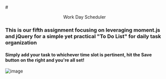 #<p align="center">
Work Day Scheduler </p>
  
### This is our fifth assignment focusing on leveraging moment.js and jQuery for a simple yet practical "To Do List" for daily task organization

#### Simply add your task to whichever time slot is pertinent, hit the Save button on the right and you're all set!

![image](https://user-images.githubusercontent.com/108553499/203677338-9d4f3382-b268-42c4-a3e0-643cc2d0b0be.png)
